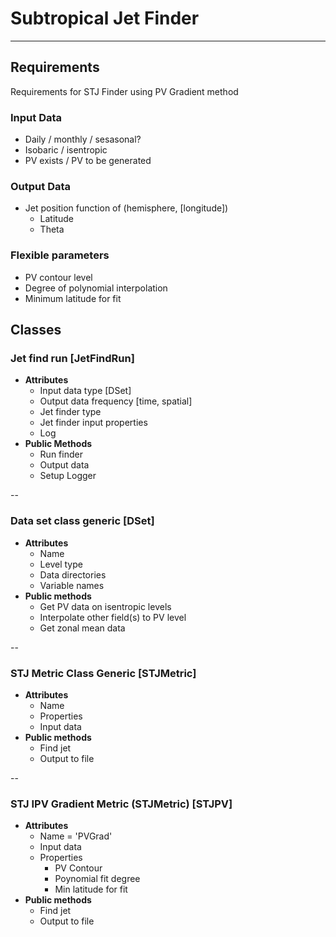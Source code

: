 # Subtropical Jet Finder
---

## Requirements
Requirements for STJ Finder using PV Gradient method

### Input Data
- Daily / monthly / sesasonal?
- Isobaric / isentropic
- PV exists / PV to be generated

### Output Data
- Jet position function of (hemisphere, [longitude])
    - Latitude
    - Theta

### Flexible parameters
- PV contour level
- Degree of polynomial interpolation
- Minimum latitude for fit


## Classes
### Jet find run [JetFindRun]
- **Attributes**
    - Input data type [DSet]
    - Output data frequency [time, spatial]
    - Jet finder type
    - Jet finder input properties
    - Log
- **Public Methods**
    - Run finder
    - Output data
    - Setup Logger

--
### Data set class generic [DSet]
- **Attributes**
    - Name
    - Level type
    - Data directories
    - Variable names
- **Public methods**
    - Get PV data on isentropic levels
    - Interpolate other field(s) to PV level
    - Get zonal mean data

--
### STJ Metric Class Generic [STJMetric]
- **Attributes**
    - Name
    - Properties
    - Input data
- **Public methods**
    - Find jet
    - Output to file

--
### STJ IPV Gradient Metric (STJMetric) [STJPV]
- **Attributes**
    - Name = 'PVGrad'
    - Input data
    - Properties
        - PV Contour
        - Poynomial fit degree
        - Min latitude for fit
- **Public methods**
    - Find jet
    - Output to file